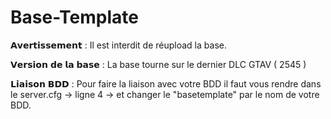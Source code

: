 # Base-Template

𝗔𝘃𝗲𝗿𝘁𝗶𝘀𝘀𝗲𝗺𝗲𝗻𝘁 :
Il est interdit de réupload la base.

𝗩𝗲𝗿𝘀𝗶𝗼𝗻 𝗱𝗲 𝗹𝗮 𝗯𝗮𝘀𝗲 : 
La base tourne sur le dernier DLC GTAV ( 2545 )

𝗟𝗶𝗮𝗶𝘀𝗼𝗻 𝗕𝗗𝗗 :
Pour faire la liaison avec votre BDD il faut vous rendre dans le server.cfg -> ligne 4 -> et changer le "basetemplate" par le nom de votre BDD.
